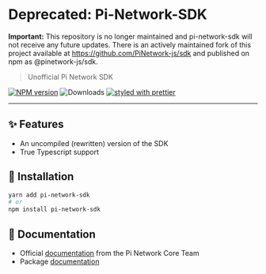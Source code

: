 # Deprecated: Pi-Network-SDK

**Important:** This repository is no longer maintained and pi-network-sdk will not receive any future updates. There is an actively maintained fork of this project available at https://github.com/PiNetwork-js/sdk and published on npm as @pinetwork-js/sdk.

> Unofficial Pi Network SDK

[![NPM version](https://img.shields.io/npm/v/pi-network-sdk.svg)](https://www.npmjs.com/package/pi-network-sdk)
![Downloads](https://img.shields.io/npm/dm/pi-network-sdk.svg)
[![styled with prettier](https://img.shields.io/badge/styled_with-prettier-ff69b4.svg)](https://github.com/prettier/prettier)

---

## ✨ Features

- An uncompiled (rewritten) version of the SDK
- True Typescript support

## 🔧 Installation

```sh
yarn add pi-network-sdk
# or
npm install pi-network-sdk
```

## 📖 Documentation

- Official [documentation](https://developers.minepi.com/doc/javascript) from the Pi Network Core Team
- Package [documentation](https://enderdragonneau.github.io/Pi-Network-SDK/globals.html)
